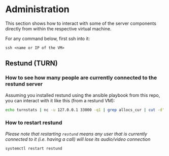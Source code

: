 # Administration

This section shows how to interact with some of the server components directly from within the respective virtual machine.

For any command below, first ssh into it:

```
ssh <name or IP of the VM>
```

## Restund (TURN)

### How to see how many people are currently connected to the restund server

Assuming you installed restund using the ansible playbook from this repo, you can interact with it like this (from a restund VM):

```sh
echo turnstats | nc -u 127.0.0.1 33000 -q1 | grep allocs_cur | cut -d' ' -f2
```

### How to restart restund

*Please note that restarting `restund` means any user that is currently connected to it (i.e. having a call) will lose its audio/video connection*

```
systemctl restart restund
```
